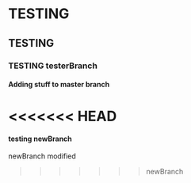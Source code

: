 # TESTING
## TESTING 
### TESTING testerBranch
#### Adding stuff to master branch 
<<<<<<< HEAD
=======
#### testing newBranch
newBranch modified 
>>>>>>> newBranch
